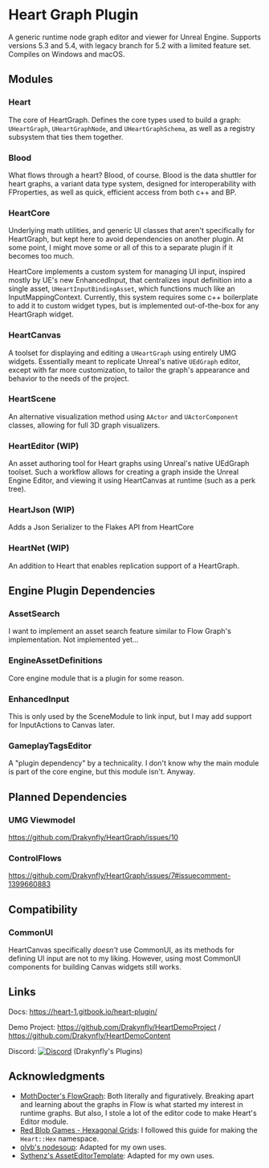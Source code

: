 # Heart Graph Plugin
A generic runtime node graph editor and viewer for Unreal Engine.
Supports versions 5.3 and 5.4, with legacy branch for 5.2 with a limited feature set.
Compiles on Windows and macOS.

## Modules
### Heart
The core of HeartGraph. Defines the core types used to build a graph: `UHeartGraph`, `UHeartGraphNode`, and `UHeartGraphSchema`, as well as a registry subsystem that ties them together.

### Blood
What flows through a heart? Blood, of course. Blood is the data shuttler for heart graphs, a variant data type system, designed for interoperability with FProperties, as well as quick, efficient access from both c++ and BP.

### HeartCore
Underlying math utilities, and generic UI classes that aren't specifically for HeartGraph, but kept here to avoid dependencies on another plugin. At some point, I might move some or all of this to a separate plugin if it becomes too much.

HeartCore implements a custom system for managing UI input, inspired mostly by UE's new EnhancedInput, that centralizes input definition into a single asset, `UHeartInputBindingAsset`, which functions much like an InputMappingContext.
Currently, this system requires some c++ boilerplate to add it to custom widget types, but is implemented out-of-the-box for any HeartGraph widget.

### HeartCanvas
A toolset for displaying and editing a `UHeartGraph` using entirely UMG widgets. Essentially meant to replicate Unreal's native `UEdGraph` editor, except with far more customization, to tailor the graph's appearance and behavior to the needs of the project.

### HeartScene
An alternative visualization method using `AActor` and `UActorComponent` classes, allowing for full 3D graph visualizers.

### HeartEditor (WIP)
An asset authoring tool for Heart graphs using Unreal's native UEdGraph toolset. Such a workflow allows for creating a graph inside the Unreal Engine Editor, and viewing it using HeartCanvas at runtime (such as a perk tree).

### HeartJson (WIP)
Adds a Json Serializer to the Flakes API from HeartCore

### HeartNet (WIP)
An addition to Heart that enables replication support of a HeartGraph.

## Engine Plugin Dependencies

### AssetSearch
I want to implement an asset search feature similar to Flow Graph's implementation. Not implemented yet...

### EngineAssetDefinitions
Core engine module that is a plugin for some reason.

### EnhancedInput
This is only used by the SceneModule to link input, but I may add support for InputActions to Canvas later.

### GameplayTagsEditor
A "plugin dependency" by a technicality. I don't know why the main module is part of the core engine, but this module isn't. Anyway.


## Planned Dependencies

### UMG Viewmodel
https://github.com/Drakynfly/HeartGraph/issues/10

### ControlFlows
https://github.com/Drakynfly/HeartGraph/issues/7#issuecomment-1399660883

## Compatibility

### CommonUI
HeartCanvas specifically *doesn't* use CommonUI, as its methods for defining UI input are not to my liking. However, using most CommonUI components for building Canvas widgets still works.

## Links
Docs:         https://heart-1.gitbook.io/heart-plugin/

Demo Project: https://github.com/Drakynfly/HeartDemoProject / https://github.com/Drakynfly/HeartDemoContent

Discord:      [![Discord](https://img.shields.io/discord/996247217314738286.svg?label=&logo=discord&logoColor=ffffff&color=7389D8&labelColor=6A7EC2)](https://discord.gg/AAk9yNwKk8) (Drakynfly's Plugins)

## Acknowledgments

- [MothDocter's FlowGraph](https://github.com/MothCocoon/FlowGraph): Both literally and figuratively. Breaking apart and learning about the graphs in Flow is what started my interest in runtime graphs. But also, I stole a lot of the editor code to make Heart's Editor module.
- [Red Blob Games - Hexagonal Grids](https://www.redblobgames.com/grids/hexagons/): I followed this guide for making the `Heart::Hex` namespace.
- [olvb's nodesoup](https://github.com/olvb/nodesoup): Adapted for my own uses.
- [Sythenz's AssetEditorTemplate](https://github.com/Sythenz/AssetEditorTemplate): Adapted for my own uses.